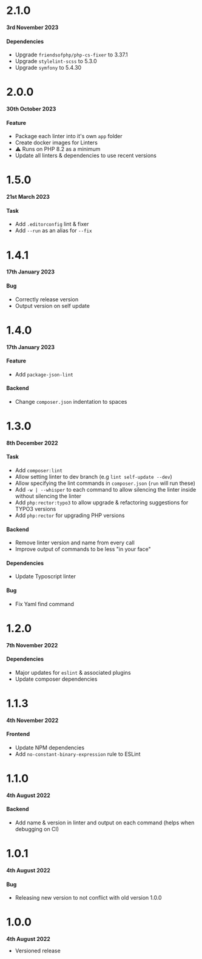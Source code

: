 # 2.1.0

**3rd November 2023**

#### Dependencies

- Upgrade `friendsofphp/php-cs-fixer` to 3.37.1
- Upgrade `stylelint-scss` to 5.3.0
- Upgrade `symfony` to 5.4.30

# 2.0.0

**30th October 2023**

#### Feature

- Package each linter into it's own `app` folder
- Create docker images for Linters
- ⚠️ Runs on PHP 8.2 as a minimum
- Update all linters & dependencies to use recent versions

# 1.5.0

**21st March 2023**

#### Task

- Add `.editorconfig` lint & fixer
- Add `--run` as an alias for `--fix`


# 1.4.1

**17th January 2023**

#### Bug

- Correctly release version
- Output version on self update

# 1.4.0

**17th January 2023**

#### Feature

- Add `package-json-lint`

#### Backend

- Change `composer.json` indentation to spaces

# 1.3.0

**8th December 2022**

#### Task

- Add `composer:lint`
- Allow setting linter to dev branch (e.g `lint self-update --dev`)
- Allow specifying the lint commands in `composer.json` (`run` will run these)
- Add `-w | --whisper` to each command to allow silencing the linter inside without silencing the linter
- Add `php:rector:typo3` to allow upgrade & refactoring suggestions for TYPO3 versions
- Add `php:rector` for upgrading PHP versions

#### Backend

- Remove linter version and name from every call
- Improve output of commands to be less "in your face"

#### Dependencies

- Update Typoscript linter

#### Bug

- Fix Yaml find command


# 1.2.0

**7th November 2022**

#### Dependencies

- Major updates for `eslint` & associated plugins
- Update composer dependencies

# 1.1.3

**4th November 2022**

#### Frontend

- Update NPM dependencies
- Add `no-constant-binary-expression` rule to ESLint

# 1.1.0

**4th August 2022**

#### Backend

- Add name & version in linter and output on each command (helps when debugging on CI)

# 1.0.1

**4th August 2022**

#### Bug

- Releasing new version to not conflict with old version 1.0.0

# 1.0.0

**4th August 2022**

- Versioned release
